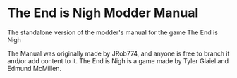 # The End is Nigh Modder Manual
 The standalone version of the modder's manual for the game The End is Nigh
 
 The Manual was originally made by JRob774, and anyone is free to branch it and/or add content to it.
 The End is Nigh is a game made by Tyler Glaiel and Edmund McMillen.
